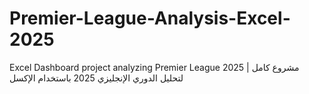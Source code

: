 # Premier-League-Analysis-Excel-2025
Excel Dashboard project analyzing Premier League 2025 | مشروع كامل لتحليل الدوري الإنجليزي 2025 باستخدام الإكسل
